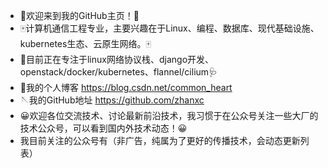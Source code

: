 - 🎉欢迎来到我的GitHub主页！🎉
- 🀄计算机通信工程专业，主要兴趣在于Linux、编程、数据库、现代基础设施、kubernetes生态、云原生网络。🀄
- 🧪目前正在专注于linux网络协议栈、django开发、openstack/docker/kubernetes、flannel/cilium🩺
- 🎲我的个人博客 <https://blog.csdn.net/common_heart>
- 🪡我的GitHub地址 <https://github.com/zhanxc>
- 😀欢迎各位交流技术、讨论最新前沿技术，我习惯于在公众号关注一些大厂的技术公众号，可以看到国内外技术动态！😀
- 我目前关注的公众号有（非广告，纯属为了更好的传播技术，会动态更新列表）



<!---
zhanxc/zhanxc is a ✨ special ✨ repository because its `README.md` (this file) appears on your GitHub profile.
You can click the Preview link to take a look at your changes.
--->
